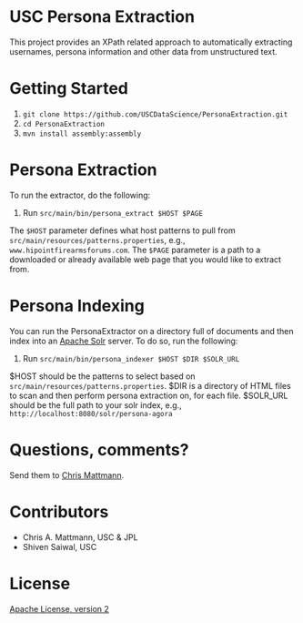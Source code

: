 USC Persona Extraction
======================

This project provides an XPath related approach to automatically 
extracting usernames, persona information and other data from 
unstructured text.

Getting Started
===============

 1. `git clone https://github.com/USCDataScience/PersonaExtraction.git`
 2. `cd PersonaExtraction`
 3. `mvn install assembly:assembly`
 
Persona Extraction
==================

To run the extractor, do the following:

 1. Run `src/main/bin/persona_extract $HOST $PAGE`

The `$HOST` parameter defines what host patterns to pull from 
`src/main/resources/patterns.properties`, e.g., `www.hipointfirearmsforums.com`.
The `$PAGE` parameter is a path to a downloaded or already available web
page that you would like to extract from.

Persona Indexing
================

You can run the PersonaExtractor on a directory full of documents and then
index into an [Apache Solr](http://lucene.apache.org/solr/) server. To do
so, run the following:

 1. Run `src/main/bin/persona_indexer $HOST $DIR $SOLR_URL`
 
$HOST should be the patterns to select based on `src/main/resources/patterns.properties`.
$DIR is a directory of HTML files to scan and then perform persona extraction on,
for each file.
$SOLR_URL should be the full path to your solr index, e.g., 
`http://localhost:8080/solr/persona-agora`

Questions, comments?
===================
Send them to [Chris Mattmann](chris.a.mattmann@jpl.nasa.gov).

Contributors
============
* Chris A. Mattmann, USC & JPL
* Shiven Saiwal, USC

License
=======
[Apache License, version 2](http://www.apache.org/licenses/LICENSE-2.0)
